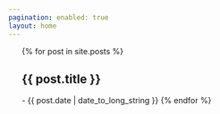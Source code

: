 ```yaml
---
pagination: enabled: true
layout: home
---
```



<ul>
  {% for post in site.posts %}
    <a>
      <h2 href="{{ post.url }}">
        {{ post.title }}
      </h2>
      - <time datetime="{{ post.date | date: "%Y-%m-%d" }}">{{ post.date | date_to_long_string }}</time>
    </a>
  {% endfor %}
</ul>
